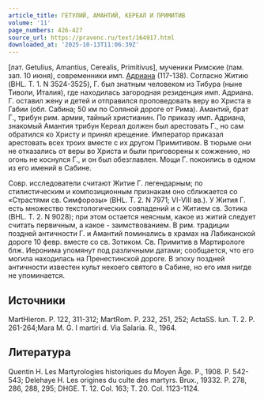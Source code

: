 ```yaml
---
article_title: ГЕТУЛИЙ, АМАНТИЙ, КЕРЕАЛ И ПРИМИТИВ
volume: '11'
page_numbers: 426-427
source_url: https://pravenc.ru/text/164917.html
downloaded_at: '2025-10-13T11:06:39Z'
---
```


[лат. Getulius, Amantius, Cerealis, Primitivus], мученики Римские (пам. зап. 10 июня), современники имп. [Адриана](https://pravenc.ru/text/Адриан.html) (117-138). Согласно Житию (BHL. T. 1. N 3524-3525), Г. был знатным человеком из Тибура (ныне Тиволи, Италия), где находилась загородная резиденция имп. Адриана. Г. оставил жену и детей и отправился проповедовать веру во Христа в Габии (обл. Сабина; 50 км по Соляной дороге от Рима). Амантий, брат Г., трибун рим. армии, тайный христианин. По приказу имп. Адриана, знакомый Амантия трибун Кереал должен был арестовать Г., но сам обратился ко Христу и принял крещение. Император приказал арестовать всех троих вместе с их другом Примитивом. В тюрьме они не отказались от веры во Христа и были приговорены к сожжению, но огонь не коснулся Г., и он был обезглавлен. Мощи Г. покоились в одном из его имений в Сабине.

Совр. исследователи считают Житие Г. легендарным; по стилистическим и композиционным признакам оно сближается со «Страстями св. Симфорозы» (BHL. T. 2. N 7971; VI-VIII вв.). У Жития Г. есть множество текстологических совпадений и с Житием св. Зотика (BHL. T. 2. N 9028); при этом остается неясным, какое из житий следует считать первичным, а какое - заимствованием. В рим. традиции поздней античности Г. и Амантий поминались в храмах на Лабиканской дороге 10 февр. вместе со св. Зотиком. Св. Примитив в Мартирологе блж. Иеронима упомянут под различными датами; сообщается, что его могила находилась на Пренестинской дороге. В эпоху поздней античности известен культ некоего святого в Сабине, но его имя нигде не упоминается.

## Источники

MartHieron. P. 122, 311-312; MartRom. P. 232, 251, 252; ActaSS. Iun. T. 2. P. 261-264;Mara M. G. I martiri d. Via Salaria. R., 1964.

## Литература

Quentin H. Les Martyrologies historiques du Moyen Âge. P., 1908. P. 542-543; Delehaye H. Les origines du culte des martyrs. Brux., 19332. P. 278, 286, 288, 295; DHGE. T. 12. Col. 163; T. 20. Col. 1123-1124.
